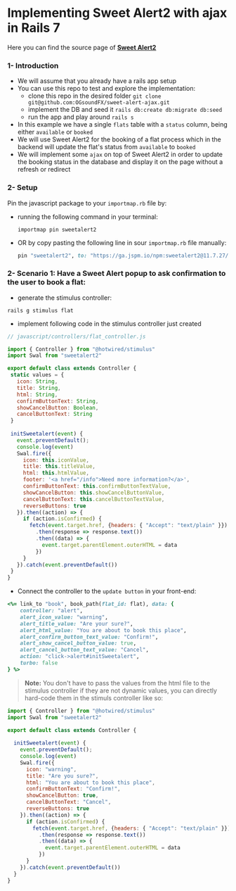 # Implementing Sweet Alert2 with ajax in Rails 7

Here you can find the source page of **[Sweet Alert2](https://sweetalert2.github.io/)**

### 1- Introduction
  - We will assume that you already have a rails app setup
  - You can use this repo to test and explore the implementation:
    - clone this repo in the desired folder ```git clone git@github.com:OGsoundFX/sweet-alert-ajax.git```
    - implement the DB and seed it ```rails db:create db:migrate db:seed```
    - run the app and play around ```rails s```
  - In this example we have a single ```flats``` table with a ```status``` column, being either ```available``` or ```booked```
  - We will use Sweet Alert2 for the booking of a flat process which in the backend will update the flat's status from ```available``` to ```booked```
  - We will implement some ```ajax``` on top of Sweet Alert2 in order to update the booking status in the database and display it on the page without a refresh or redirect

### 2- Setup
Pin the javascript package to your ```importmap.rb``` file by:
  - running the following command in your terminal:
    ```shell
    importmap pin sweetalert2
    ```
  - OR by copy pasting the following line in sour ```importmap.rb``` file manually:
    ```ruby
    pin "sweetalert2", to: "https://ga.jspm.io/npm:sweetalert2@11.7.27/dist/sweetalert2.all.js"
    ```

### 2- Scenario 1: Have a Sweet Alert popup to ask confirmation to the user to book a flat:
  - generate the stimulus controller:
   ```shell
   rails g stimulus flat
   ```
  - implement following code in the stimulus controller just created
   ```javascript
  // javascript/controllers/flat_controller.js
  
  import { Controller } from "@hotwired/stimulus"
  import Swal from "sweetalert2"
  
  export default class extends Controller {
    static values = { 
      icon: String, 
      title: String, 
      html: String,
      confirmButtonText: String,
      showCancelButton: Boolean,
      cancelButtonText: String
    }
    
    initSweetalert(event) {
      event.preventDefault();
      console.log(event)
      Swal.fire({
        icon: this.iconValue, 
        title: this.titleValue, 
        html: this.htmlValue,
        footer: '<a href="/info">Need more information?</a>',
        confirmButtonText: this.confirmButtonTextValue, 
        showCancelButton: this.showCancelButtonValue, 
        cancelButtonText: this.cancelButtonTextValue, 
        reverseButtons: true
      }).then((action) => {
        if (action.isConfirmed) {
          fetch(event.target.href, {headers: { "Accept": "text/plain" }})
            .then(response => response.text())
            .then((data) => {
              event.target.parentElement.outerHTML = data
            })
        }
      }).catch(event.preventDefault())
    }
  }
   ```
- Connect the controller to the ```update button``` in your front-end:
```ruby
<%= link_to "book", book_path(flat_id: flat), data: { 
    controller: "alert",
    alert_icon_value: "warning",
    alert_title_value: "Are your sure?",
    alert_html_value: "You are about to book this place",
    alert_confirm_button_text_value: "Confirm!",
    alert_show_cancel_button_value: true,
    alert_cancel_button_text_value: "Cancel",
    action: "click->alert#initSweetalert", 
    turbo: false 
} %>
```   

> **Note:** You don't have to pass the values from the html file to the stimulus controller if they are not dynamic values, you can directly hard-code them in the stimuls controller like so:

```javascript
import { Controller } from "@hotwired/stimulus"
import Swal from "sweetalert2"

export default class extends Controller {
  
  initSweetalert(event) {
    event.preventDefault();
    console.log(event)
    Swal.fire({
      icon: "warning", 
      title: "Are you sure?", 
      html: "You are about to book this place",
      confirmButtonText: "Confirm!", 
      showCancelButton: true, 
      cancelButtonText: "Cancel", 
      reverseButtons: true
    }).then((action) => {
      if (action.isConfirmed) {
        fetch(event.target.href, {headers: { "Accept": "text/plain" }})
          .then(response => response.text())
          .then((data) => {
            event.target.parentElement.outerHTML = data
          })
      }
    }).catch(event.preventDefault())
  }
}
```

